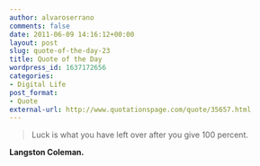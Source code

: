 ```yaml
---
author: alvaroserrano
comments: false
date: 2011-06-09 14:16:12+00:00
layout: post
slug: quote-of-the-day-23
title: Quote of the Day
wordpress_id: 1637172656
categories:
- Digital Life
post_format:
- Quote
external-url: http://www.quotationspage.com/quote/35657.html
---
```


<blockquote>Luck is what you have left over after you give 100 percent.</blockquote>

**Langston Coleman.**
